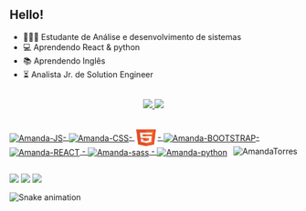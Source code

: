 ## Hello!

- 👩🏾‍🎓 Estudante de Análise e desenvolvimento de sistemas
- 💻 Aprendendo React & python
- 📚 Aprendendo Inglês
- ⏳ Analista Jr. de Solution Engineer

##

<div align="center">
  <a href="https://github.com/torresamanda">
  <img height="145em" src="https://github-readme-stats.vercel.app/api?username=torresamanda&show_icons=true&theme=cobalt&include_all_commits=true&count_private=true"/>
  <img height="145em" src="https://github-readme-stats.vercel.app/api/top-langs/?username=torresamanda&layout=compact&langs_count=7&theme=cobalt"/>
</div></br></br>
  
<div>
  <img align="center" alt="Amanda-JS" height="30" width="40" src="https://cdn.jsdelivr.net/gh/devicons/devicon/icons/javascript/javascript-original.svg">-
  <img align="center" alt="Amanda-CSS" height="30" width="40" src="https://cdn.jsdelivr.net/gh/devicons/devicon/icons/css3/css3-original.svg">-
  <img align="center" alt="Amanda-HTML" height="30" width="40" src="https://raw.githubusercontent.com/devicons/devicon/master/icons/html5/html5-original.svg">-
  <img align="center" alt="Amanda-BOOTSTRAP" height="30" width="40" src="https://cdn.jsdelivr.net/gh/devicons/devicon/icons/bootstrap/bootstrap-original.svg">-
  <img align="center" alt="Amanda-REACT" height="30" width="40" src="https://cdn.jsdelivr.net/gh/devicons/devicon/icons/react/react-original.svg"> -
  <img align="center" alt="Amanda-sass" height="30" width="40"  src="https://cdn.jsdelivr.net/gh/devicons/devicon/icons/sass/sass-original.svg" /> -
  <img align="center" alt="Amanda-python" height="30" width="40" src="https://cdn.jsdelivr.net/gh/devicons/devicon/icons/python/python-original.svg" />
  <img align="right" alt="AmandaTorres" height ="180" widht="240" src="https://media.giphy.com/media/DEmjD80eqvfaeOYNdR/giphy.gif">
</div>
  
 ##
  
<div>
  <a href="mailto:amandakaia@hotmail.com" target="_blank"><img src="https://img.shields.io/badge/Gmail-D14836?style=for-the-badge&logo=gmail&logoColor=white" target="_blank"></a>
  <a href="https://www.instagram.com/srt.a_torres/" target="_blank"><img src="https://img.shields.io/badge/Instagram-E4405F?style=for-the-badge&logo=instagram&logoColor=white" target="_blank"></a>
    <a href="https://www.linkedin.com/in/torresamandab/" target="_blank"><img src="https://img.shields.io/badge/LinkedIn-0077B5?style=for-the-badge&logo=linkedin&logoColor=white" target="_blank"></a> 
    
   ![Snake animation](https://github.com/torresamanda/torresamanda/blob/output/github-contribution-grid-snake.svg)
    
</div>

